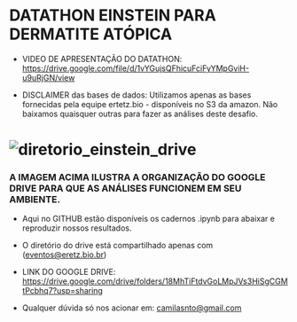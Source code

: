 # DATATHON EINSTEIN PARA DERMATITE ATÓPICA

- VIDEO DE APRESENTAÇÃO DO DATATHON: https://drive.google.com/file/d/1vYGujsQFhicuFciFyYMpGviH-u9uRjGN/view

- DISCLAIMER das bases de dados: Utilizamos apenas as bases fornecidas pela equipe ertetz.bio - disponíveis no S3 da amazon. Não baixamos quaisquer outras para fazer as análises deste desafio.

# ![diretorio_einstein_drive](https://user-images.githubusercontent.com/9562943/143662397-cdf0fea4-6450-4143-b8dc-37e1b108a41d.png)

### A IMAGEM ACIMA ILUSTRA A ORGANIZAÇÃO DO GOOGLE DRIVE PARA QUE AS ANÁLISES FUNCIONEM EM SEU AMBIENTE.

- Aqui no GITHUB estão disponíveis os cadernos .ipynb para abaixar e reproduzir nossos resultados.
- O diretório do drive está compartilhado apenas com (eventos@eretz.bio.br)
- LINK DO GOOGLE DRIVE: https://drive.google.com/drive/folders/18MhTiFtdvGoLMpJVs3HiSgCGMtPcbhq7?usp=sharing
 
- Qualquer dúvida só nos acionar em: camilasnto@gmail.com
